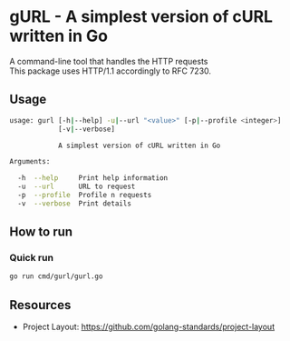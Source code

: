 # gURL - A simplest version of cURL written in Go
A command-line tool that handles the HTTP requests  
This package uses HTTP/1.1 accordingly to RFC 7230.

## Usage
```bash
usage: gurl [-h|--help] -u|--url "<value>" [-p|--profile <integer>]
            [-v|--verbose]

            A simplest version of cURL written in Go

Arguments:

  -h  --help     Print help information
  -u  --url      URL to request
  -p  --profile  Profile n requests
  -v  --verbose  Print details
```

## How to run
### Quick run
```bash
go run cmd/gurl/gurl.go
```

## Resources
- Project Layout: https://github.com/golang-standards/project-layout